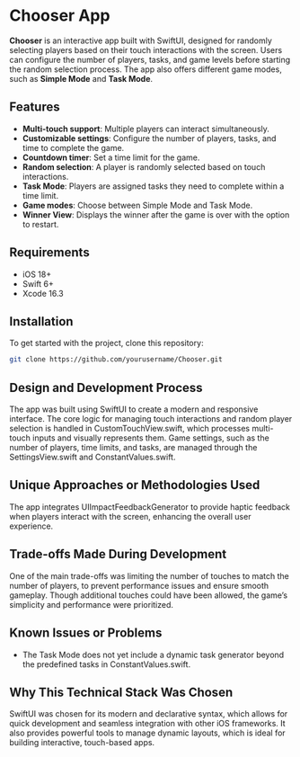 # Chooser App

**Chooser** is an interactive app built with SwiftUI, designed for randomly selecting players based on their touch interactions with the screen. Users can configure the number of players, tasks, and game levels before starting the random selection process. The app also offers different game modes, such as **Simple Mode** and **Task Mode**.

## Features

- **Multi-touch support**: Multiple players can interact simultaneously.
- **Customizable settings**: Configure the number of players, tasks, and time to complete the game.
- **Countdown timer**: Set a time limit for the game.
- **Random selection**: A player is randomly selected based on touch interactions.
- **Task Mode**: Players are assigned tasks they need to complete within a time limit.
- **Game modes**: Choose between Simple Mode and Task Mode.
- **Winner View**: Displays the winner after the game is over with the option to restart.

## Requirements

- iOS 18+
- Swift 6+
- Xcode 16.3

## Installation

To get started with the project, clone this repository:

```bash
git clone https://github.com/yourusername/Chooser.git
```

## Design and Development Process

The app was built using SwiftUI to create a modern and responsive interface. The core logic for managing touch interactions and random player selection is handled in CustomTouchView.swift, which processes multi-touch inputs and visually represents them. Game settings, such as the number of players, time limits, and tasks, are managed through the SettingsView.swift and ConstantValues.swift.

## Unique Approaches or Methodologies Used

The app integrates UIImpactFeedbackGenerator to provide haptic feedback when players interact with the screen, enhancing the overall user experience.

## Trade-offs Made During Development

One of the main trade-offs was limiting the number of touches to match the number of players, to prevent performance issues and ensure smooth gameplay. Though additional touches could have been allowed, the game’s simplicity and performance were prioritized.

## Known Issues or Problems
- The Task Mode does not yet include a dynamic task generator beyond the predefined tasks in ConstantValues.swift.

## Why This Technical Stack Was Chosen

SwiftUI was chosen for its modern and declarative syntax, which allows for quick development and seamless integration with other iOS frameworks. It also provides powerful tools to manage dynamic layouts, which is ideal for building interactive, touch-based apps.
